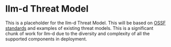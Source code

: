 # llm-d Threat Model

This is a placeholder for the llm-d Threat Model. This will be based on [OSSF standards](https://github.com/ossf/security-insights-spec/tree/main/docs/threat-model) and examples of existing threat models. This is a significant chunk of work for llm-d due to the diversity and complexity of all the supported components in deployment. 
